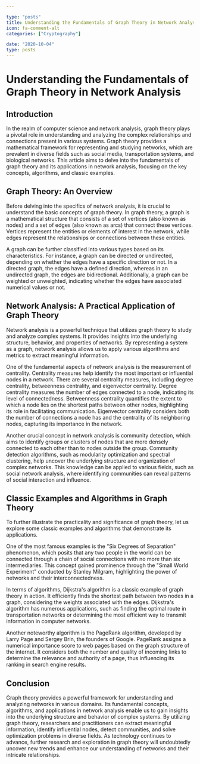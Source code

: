 ```yaml
---

type: "posts"
title: Understanding the Fundamentals of Graph Theory in Network Analysis
icon: fa-comment-alt
categories: ["Cryptography"]

date: "2020-10-04"
type: posts
---
```





# Understanding the Fundamentals of Graph Theory in Network Analysis

## Introduction

In the realm of computer science and network analysis, graph theory plays a pivotal role in understanding and analyzing the complex relationships and connections present in various systems. Graph theory provides a mathematical framework for representing and studying networks, which are prevalent in diverse fields such as social media, transportation systems, and biological networks. This article aims to delve into the fundamentals of graph theory and its applications in network analysis, focusing on the key concepts, algorithms, and classic examples.

## Graph Theory: An Overview

Before delving into the specifics of network analysis, it is crucial to understand the basic concepts of graph theory. In graph theory, a graph is a mathematical structure that consists of a set of vertices (also known as nodes) and a set of edges (also known as arcs) that connect these vertices. Vertices represent the entities or elements of interest in the network, while edges represent the relationships or connections between these entities.

A graph can be further classified into various types based on its characteristics. For instance, a graph can be directed or undirected, depending on whether the edges have a specific direction or not. In a directed graph, the edges have a defined direction, whereas in an undirected graph, the edges are bidirectional. Additionally, a graph can be weighted or unweighted, indicating whether the edges have associated numerical values or not.

## Network Analysis: A Practical Application of Graph Theory

Network analysis is a powerful technique that utilizes graph theory to study and analyze complex systems. It provides insights into the underlying structure, behavior, and properties of networks. By representing a system as a graph, network analysis allows us to apply various algorithms and metrics to extract meaningful information.

One of the fundamental aspects of network analysis is the measurement of centrality. Centrality measures help identify the most important or influential nodes in a network. There are several centrality measures, including degree centrality, betweenness centrality, and eigenvector centrality. Degree centrality measures the number of edges connected to a node, indicating its level of connectedness. Betweenness centrality quantifies the extent to which a node lies on the shortest paths between other nodes, highlighting its role in facilitating communication. Eigenvector centrality considers both the number of connections a node has and the centrality of its neighboring nodes, capturing its importance in the network.

Another crucial concept in network analysis is community detection, which aims to identify groups or clusters of nodes that are more densely connected to each other than to nodes outside the group. Community detection algorithms, such as modularity optimization and spectral clustering, help uncover the underlying structure and organization of complex networks. This knowledge can be applied to various fields, such as social network analysis, where identifying communities can reveal patterns of social interaction and influence.

## Classic Examples and Algorithms in Graph Theory

To further illustrate the practicality and significance of graph theory, let us explore some classic examples and algorithms that demonstrate its applications.

One of the most famous examples is the "Six Degrees of Separation" phenomenon, which posits that any two people in the world can be connected through a chain of social connections with no more than six intermediaries. This concept gained prominence through the "Small World Experiment" conducted by Stanley Milgram, highlighting the power of networks and their interconnectedness.

In terms of algorithms, Dijkstra's algorithm is a classic example of graph theory in action. It efficiently finds the shortest path between two nodes in a graph, considering the weights associated with the edges. Dijkstra's algorithm has numerous applications, such as finding the optimal route in transportation networks or determining the most efficient way to transmit information in computer networks.

Another noteworthy algorithm is the PageRank algorithm, developed by Larry Page and Sergey Brin, the founders of Google. PageRank assigns a numerical importance score to web pages based on the graph structure of the internet. It considers both the number and quality of incoming links to determine the relevance and authority of a page, thus influencing its ranking in search engine results.

## Conclusion

Graph theory provides a powerful framework for understanding and analyzing networks in various domains. Its fundamental concepts, algorithms, and applications in network analysis enable us to gain insights into the underlying structure and behavior of complex systems. By utilizing graph theory, researchers and practitioners can extract meaningful information, identify influential nodes, detect communities, and solve optimization problems in diverse fields. As technology continues to advance, further research and exploration in graph theory will undoubtedly uncover new trends and enhance our understanding of networks and their intricate relationships.